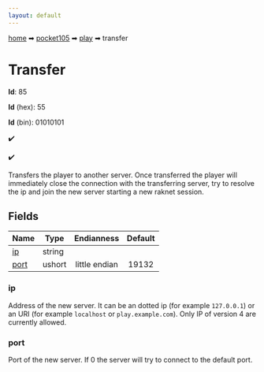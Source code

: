 ```yaml
---
layout: default
---
```


[home](/) ➡ [pocket105](/protocol/pocket105) ➡ [play](/protocol/pocket105/play) ➡ transfer

# Transfer

**Id**: 85

**Id** (hex): 55

**Id** (bin): 01010101

✔️

✔️

Transfers the player to another server. Once transferred the player will immediately close the connection with the transferring server, try to resolve the ip and join the new server starting a new raknet session.

## Fields

Name | Type | Endianness | Default
---|---|:---:|:---:
[ip](#ip) | string |  | 
[port](#port) | ushort | little endian | 19132

### ip

Address of the new server. It can be an dotted ip (for example `127.0.0.1`) or an URI (for example `localhost` or `play.example.com`). Only IP of version 4 are currently allowed.

### port

Port of the new server. If 0 the server will try to connect to the default port.


